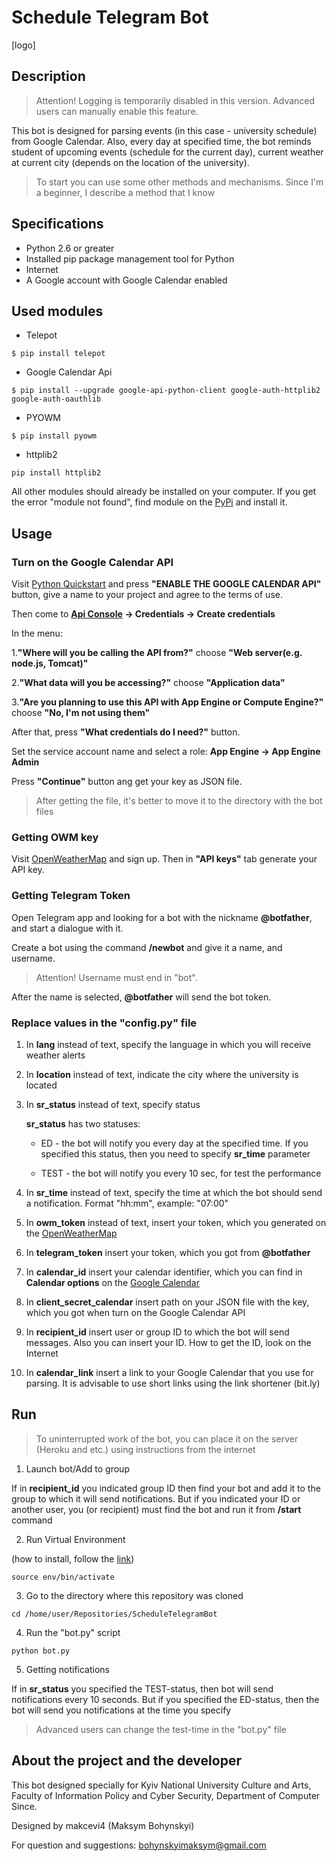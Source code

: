 # Schedule Telegram Bot
[logo]
## Description
> Attention! Logging is temporarily disabled in this version. Advanced users can manually enable this feature.

This bot is designed for parsing events (in this case - university schedule) from Google Calendar.
Also, every day at specified time, the bot reminds student of upcoming events (schedule for the current day),
current weather at current city (depends on the location of the university).

> To start you can use some other methods and mechanisms. Since I'm a beginner, I describe a method that I know

## Specifications
* Python 2.6 or greater
* Installed pip package management tool for Python
* Internet
* A Google account with Google Calendar enabled
## Used modules
* Telepot
```angular2
$ pip install telepot
```
* Google Calendar Api
```angular2
$ pip install --upgrade google-api-python-client google-auth-httplib2 google-auth-oauthlib
```
* PYOWM
```angular2
$ pip install pyowm
```
* httplib2
```angular2
pip install httplib2
```

All other modules should already be installed on your computer.
If you get the error "module not found", find module on the [PyPi](https://pypi.org) and install it.
## Usage

### Turn on the Google Calendar API

Visit [Python Quickstart](https://developers.google.com/google-apps/calendar/quickstart/python) and press **"ENABLE THE GOOGLE CALENDAR API"** button,
give a name to your project and agree to the terms of use.

Then come to **[Api Console](https://console.developers.google.com/?authuser=1&project=quickstart-1557704950837) 
-> Credentials -> Create credentials**

In the menu:
 
1.**"Where will you be calling the API from?"** choose **"Web server(e.g. node.js, Tomcat)"**

2.**"What data will you be accessing?"** choose **"Application data"**

3.**"Are you planning to use this API with App Engine or Compute Engine?"** choose **"No, I'm not using them"**

After that, press **"What credentials do I need?"** button.

Set the service account name and select a role: **App Engine -> App Engine Admin**

Press **"Continue"** button ang get your key as JSON file.

>After getting the file, it's better to move it to the directory with the bot files

### Getting OWM key

Visit [OpenWeatherMap](https://openweathermap.org/) and sign up. Then in **"API keys"** tab generate your API key.

### Getting Telegram Token

Open Telegram app and looking for a bot with the nickname **@botfather**, and start a dialogue with it.

Create a bot using the command **/newbot** and give it a name, and username.
>Attention! Username must end in "bot".

After the name is selected, **@botfather** will send the bot token.

### Replace values in the "config.py" file

1. In **lang** instead of text, specify the language in which you will receive weather alerts

2. In **location** instead of text, indicate the city where the university is located

3. In **sr_status** instead of text, specify status

   **sr_status** has two statuses: 
   * ED - the bot will notify you every day at the specified time. 
   If you specified this status, then you need to specify **sr_time** parameter

   * TEST - the bot will notify you every 10 sec, for test the performance
   
4. In **sr_time** instead of text, specify the time at which the bot should send a notification. 
Format "hh:mm", example: "07:00"


5. In **owm_token** instead of text, insert your token, which you generated on the [OpenWeatherMap](https://openweathermap.org/)

6. In **telegram_token** insert your token, which you got from **@botfather**

7. In **calendar_id**  insert your calendar identifier, which you can find in **Calendar options** on the [Google Calendar](https://calendar.google.com/calendar/)

8. In **client_secret_calendar** insert path on your JSON file with the key, which you got when turn on the Google Calendar API

9. In **recipient_id** insert user or group ID to which the bot will send messages. Also you can insert your ID.
How to get the ID, look on the Internet

10. In **calendar_link** insert a link to your Google Calendar that you use for parsing. 
It is advisable to use short links using the link shortener (bit.ly)


## Run

>To uninterrupted work of the  bot, you can place it on the server (Heroku and etc.) using instructions from the internet

1. Launch bot/Add to group

If in **recipient_id** you indicated group ID then find your bot and add it to the group to which it will send notifications.
But if you indicated your ID or another user, you (or recipient) must find the bot and run it from **/start** command

2. Run Virtual Environment

(how to install, follow the [link](https://gist.github.com/Geoyi/d9fab4f609e9f75941946be45000632b))
```angular2
source env/bin/activate
```

3. Go to the directory where this repository was cloned
```angular2
cd /home/user/Repositories/ScheduleTelegramBot
```
4. Run the "bot.py" script

```angular2
python bot.py
```

5. Getting notifications

If in **sr_status** you specified the TEST-status, then bot will send notifications every 10 seconds. 
But if you specified the ED-status, then the bot will send you notifications at the time you specify
> Advanced users can change the test-time in the "bot.py" file



## About the project and the developer
This bot designed specially for Kyiv National University Culture and Arts,
Faculty of Information Policy and Cyber Security,
Department of Computer Since.

Designed by makcevi4 (Maksym Bohynskyi)

For question and suggestions: bohynskyimaksym@gmail.com